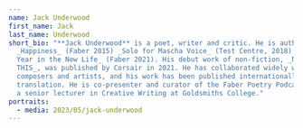```yaml
---
name: Jack Underwood
first_name: Jack
last_name: Underwood
short_bio: "**Jack Underwood** is a poet, writer and critic. He is author of
  _Happiness_ (Faber 2015) _Solo for Mascha Voice_ (Test Centre, 2018) and _A
  Year in the New Life_ (Faber 2021). His debut work of non-fiction, _NOT EVEN
  THIS_, was published by Corsair in 2021. He has collaborated widely with
  composers and artists, and his work has been published internationally and in
  translation. He is co-presenter and curator of the Faber Poetry Podcast and is
  a senior lecturer in Creative Writing at Goldsmiths College."
portraits:
  - media: 2023/05/jack-underwood
---
```

